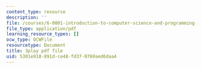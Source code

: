```yaml
---
content_type: resource
description: ''
file: /courses/6-0001-introduction-to-computer-science-and-programming-in-python-fall-2016/5301e918891dce48fd370769aed6daa4_goalLDamePE.pdf
file_type: application/pdf
learning_resource_types: []
ocw_type: OCWFile
resourcetype: Document
title: 3play pdf file
uid: 5301e918-891d-ce48-fd37-0769aed6daa4
---
```

